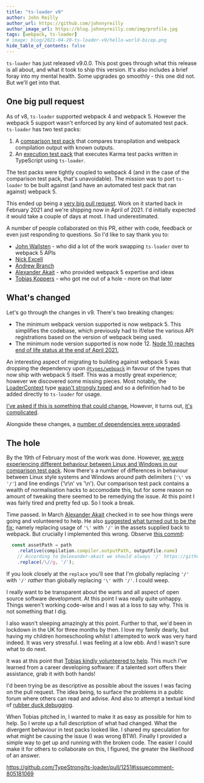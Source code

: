 ```yaml
---
title: "ts-loader v9"
author: John Reilly
author_url: https://github.com/johnnyreilly
author_image_url: https://blog.johnnyreilly.com/img/profile.jpg
tags: [webpack, ts-loader]
# image: blog/2021-04-20-ts-loader-v9/hello-world-bicep.png
hide_table_of_contents: false
---
```

`ts-loader` has just released v9.0.0. This post goes through what this release is all about, and what it took to ship this version. It's also includes a brief foray into my mental health. Some upgrades go smoothly - this one did not. But we'll get into that.

## One big pull request

As of v8, `ts-loader` supported webpack 4 and webpack 5. However the webpack 5 support wasn't enforced by any kind of automated test pack. `ts-loader` has two test packs:

1. A [comparison test pack](https://github.com/TypeStrong/ts-loader/tree/main/test/comparison-tests#readme) that compares transpilation and webpack compilation output with known outputs.
2. An [execution test pack](https://github.com/TypeStrong/ts-loader/tree/main/test/execution-tests#readme) that executes Karma test packs written in TypeScript using `ts-loader`.

The test packs were tightly coupled to webpack 4 (and in the case of the comparison test pack, that's unavoidable). The mission was to port `ts-loader` to be built against (and have an automated test pack that ran against) webpack 5. 

This ended up being a [very big pull request](https://github.com/TypeStrong/ts-loader/pull/1251). Work on it started back in February 2021 and we're shipping now in April of 2021. I'd initially expected it would take a couple of days at most. I had underestimated.

A number of people collaborated on this PR, either with code, feedback or even just responding to questions.  So I'd like to say thank you to:
- [John Wallsten](https://github.com/JonWallsten) - who did a lot of the work swapping `ts-loader` over to webpack 5 APIs  
- [Nick Excell](https://github.com/appzuka)
- [Andrew Branch](https://github.com/andrewbranch)
- [Alexander Akait](https://github.com/alexander-akait) - who provided webpack 5 expertise and ideas
- [Tobias Koppers](https://github.com/sokra) - who got me out of a hole - more on that later

## What's changed

Let's go through the changes in v9. There's two breaking changes:

- The minimum webpack version supported is now webpack 5. This simplifies the codebase, which previously had to if/else the various API registrations based on the version of webpack being used.
- The minimum node version supported is now node 12. [Node 10 reaches end of life status at the end of April 2021.](https://nodejs.org/en/about/releases/)

An interesting aspect of migrating to building against webpack 5 was dropping the dependency upon [`@types/webpack`](https://www.npmjs.com/package/@types/webpack) in favour of the types that now ship with webpack 5 itself. This was a mostly great experience; however we discovered some missing pieces. Most notably, the [LoaderContext](https://github.com/TypeStrong/ts-loader/pull/1251/files#diff-2ee8da4ec0f3c043c7e097851af07383ae3ce13022973c8727312e06bf2b89b3R287) type [wasn't strongly typed](https://github.com/webpack/webpack/blob/03961f33912ab6735d470b870eacff678735a9ed/lib/NormalModule.js#L424) and so a definition had to be added directly to `ts-loader` for usage.

[I've asked if this is something that could change.](https://github.com/webpack/webpack/issues/13162) However, it turns out, [it's complicated](https://github.com/webpack/webpack/pull/13164#issuecomment-821410359).

Alongside these changes, a [number of dependencies were upgraded](https://github.com/TypeStrong/ts-loader/pull/1251/files#diff-7ae45ad102eab3b6d7e7896acd08c427a9b25b346470d7bc6507b6481575d519).

## The hole

By the 19th of February most of the work was done.  However, [we were experiencing different behaviour between Linux and Windows in our comparison test pack](https://github.com/TypeStrong/ts-loader/pull/1251#issuecomment-781967959). Now there's a number of differences in behaviour between Linux style systems and Windows around path delimiters (`'\'` vs `'/'`) and line endings ('\r\n' vs '\n'). Our comparison test pack contains a wealth of normalisation hacks to accomodate this, but for some reason no amount of tweaking there seemed to be remedying the issue.  At this point I was fairly tired and pretty fed up.  So I took a break.

Time passed. In March [Alexander Akait](https://github.com/alexander-akait) checked in to see how things were going and volunteered to help. He also [suggested what turned out to be the fix](https://github.com/TypeStrong/ts-loader/pull/1251#issuecomment-799531375); namely replacing usage of `'\'` with  `'/'` in the assets supplied back to webpack. But crucially I implemented this wrong. Observe [this commit](https://github.com/TypeStrong/ts-loader/pull/1251/commits/4bcc5c9623acfd7ffbaf028781a8353b37243804):

```ts
  const assetPath = path
    .relative(compilation.compiler.outputPath, outputFile.name)
    // According to @alexander-akait we should always '/' https://github.com/TypeStrong/ts-loader/pull/1251#issuecomment-799606985
    .replace(/\//g, '/');
```

If you look closely at the `replace` you'll see that I'm globally replacing `'/'` with  `'/'` *rather* than globally replacing `'\'` with  `'/'`. I could weep.

I really want to be transparent about the warts and all aspect of open source software development.  At this point I was really quite unhappy. Things weren't working code-wise and I was at a loss to say why. This is not something that I dig.

I also wasn't sleeping amazingly at this point. Further to that, we'd been in lockdown in the UK for three months by then. I love my family dearly, but having my children homeschooling whilst I attempted to work was very hard indeed. It was very stressful.  I was feeling at a low ebb. And I wasn't sure what to do next.

It was at this point that [Tobias kindly volunteered to help](https://github.com/TypeStrong/ts-loader/pull/1251#issuecomment-805143890). This much I've learned from a career developing software: if a talented sort offers their assistance, grab it with both hands!

I'd been trying be as descriptive as possible about the issues I was facing on the pull request. The idea being, to surface the problems in a public forum where others can read and advise.  And also to attempt a textual kind of [rubber duck debugging](https://en.wikipedia.org/wiki/Rubber_duck_debugging).  

When Tobias pitched in, I wanted to make it as easy as possible for him to help. So I wrote up a full description of what had changed. What the divergent behaviour in test packs looked like. I shared my speculation for what might be causing the issue (I was wrong BTW). Finally I provided a simple way to get up and running with the broken code. The easier I could make it for others to collaborate on this, I figured, the greater the likelihood of an answer.



https://github.com/TypeStrong/ts-loader/pull/1251#issuecomment-805181069
